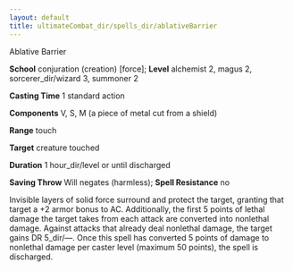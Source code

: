 ```yaml
---
layout: default
title: ultimateCombat_dir/spells_dir/ablativeBarrier
---
```

Ablative Barrier

**School** conjuration (creation) [force]; **Level** alchemist 2, magus 2, sorcerer_dir/wizard 3, summoner 2

**Casting Time** 1 standard action

**Components** V, S, M (a piece of metal cut from a shield)

**Range** touch

**Target** creature touched

**Duration** 1 hour_dir/level or until discharged

**Saving Throw** Will negates (harmless); **Spell Resistance** no

Invisible layers of solid force surround and protect the target, granting that target a +2 armor bonus to AC. Additionally, the first 5 points of lethal damage the target takes from each attack are converted into nonlethal damage. Against attacks that already deal nonlethal damage, the target gains DR 5_dir/—. Once this spell has converted 5 points of damage to nonlethal damage per caster level (maximum 50 points), the spell is discharged.

